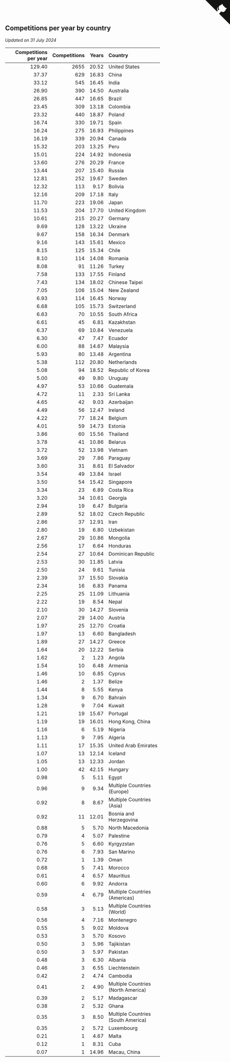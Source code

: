 ## Competitions per year by country

*Updated on 31 July 2024*

| Competitions per year | Competitions | Years | Country |
| ---: | ---: | ---: | :--- |
| 129.40 | 2655 | 20.52 | United States |
| 37.37 | 629 | 16.83 | China |
| 33.12 | 545 | 16.45 | India |
| 26.90 | 390 | 14.50 | Australia |
| 26.85 | 447 | 16.65 | Brazil |
| 23.45 | 309 | 13.18 | Colombia |
| 23.32 | 440 | 18.87 | Poland |
| 16.74 | 330 | 19.71 | Spain |
| 16.24 | 275 | 16.93 | Philippines |
| 16.19 | 339 | 20.94 | Canada |
| 15.32 | 203 | 13.25 | Peru |
| 15.01 | 224 | 14.92 | Indonesia |
| 13.60 | 276 | 20.29 | France |
| 13.44 | 207 | 15.40 | Russia |
| 12.81 | 252 | 19.67 | Sweden |
| 12.32 | 113 | 9.17 | Bolivia |
| 12.16 | 209 | 17.18 | Italy |
| 11.70 | 223 | 19.06 | Japan |
| 11.53 | 204 | 17.70 | United Kingdom |
| 10.61 | 215 | 20.27 | Germany |
| 9.69 | 128 | 13.22 | Ukraine |
| 9.67 | 158 | 16.34 | Denmark |
| 9.16 | 143 | 15.61 | Mexico |
| 8.15 | 125 | 15.34 | Chile |
| 8.10 | 114 | 14.08 | Romania |
| 8.08 | 91 | 11.26 | Turkey |
| 7.58 | 133 | 17.55 | Finland |
| 7.43 | 134 | 18.02 | Chinese Taipei |
| 7.05 | 106 | 15.04 | New Zealand |
| 6.93 | 114 | 16.45 | Norway |
| 6.68 | 105 | 15.73 | Switzerland |
| 6.63 | 70 | 10.55 | South Africa |
| 6.61 | 45 | 6.81 | Kazakhstan |
| 6.37 | 69 | 10.84 | Venezuela |
| 6.30 | 47 | 7.47 | Ecuador |
| 6.00 | 88 | 14.67 | Malaysia |
| 5.93 | 80 | 13.48 | Argentina |
| 5.38 | 112 | 20.80 | Netherlands |
| 5.08 | 94 | 18.52 | Republic of Korea |
| 5.00 | 49 | 9.80 | Uruguay |
| 4.97 | 53 | 10.66 | Guatemala |
| 4.72 | 11 | 2.33 | Sri Lanka |
| 4.65 | 42 | 9.03 | Azerbaijan |
| 4.49 | 56 | 12.47 | Ireland |
| 4.22 | 77 | 18.24 | Belgium |
| 4.01 | 59 | 14.73 | Estonia |
| 3.86 | 60 | 15.56 | Thailand |
| 3.78 | 41 | 10.86 | Belarus |
| 3.72 | 52 | 13.98 | Vietnam |
| 3.69 | 29 | 7.86 | Paraguay |
| 3.60 | 31 | 8.61 | El Salvador |
| 3.54 | 49 | 13.84 | Israel |
| 3.50 | 54 | 15.42 | Singapore |
| 3.34 | 23 | 6.89 | Costa Rica |
| 3.20 | 34 | 10.61 | Georgia |
| 2.94 | 19 | 6.47 | Bulgaria |
| 2.89 | 52 | 18.02 | Czech Republic |
| 2.86 | 37 | 12.91 | Iran |
| 2.80 | 19 | 6.80 | Uzbekistan |
| 2.67 | 29 | 10.86 | Mongolia |
| 2.56 | 17 | 6.64 | Honduras |
| 2.54 | 27 | 10.64 | Dominican Republic |
| 2.53 | 30 | 11.85 | Latvia |
| 2.50 | 24 | 9.61 | Tunisia |
| 2.39 | 37 | 15.50 | Slovakia |
| 2.34 | 16 | 6.83 | Panama |
| 2.25 | 25 | 11.09 | Lithuania |
| 2.22 | 19 | 8.54 | Nepal |
| 2.10 | 30 | 14.27 | Slovenia |
| 2.07 | 29 | 14.00 | Austria |
| 1.97 | 25 | 12.70 | Croatia |
| 1.97 | 13 | 6.60 | Bangladesh |
| 1.89 | 27 | 14.27 | Greece |
| 1.64 | 20 | 12.22 | Serbia |
| 1.62 | 2 | 1.23 | Angola |
| 1.54 | 10 | 6.48 | Armenia |
| 1.46 | 10 | 6.85 | Cyprus |
| 1.46 | 2 | 1.37 | Belize |
| 1.44 | 8 | 5.55 | Kenya |
| 1.34 | 9 | 6.70 | Bahrain |
| 1.28 | 9 | 7.04 | Kuwait |
| 1.21 | 19 | 15.67 | Portugal |
| 1.19 | 19 | 16.01 | Hong Kong, China |
| 1.16 | 6 | 5.19 | Nigeria |
| 1.13 | 9 | 7.95 | Algeria |
| 1.11 | 17 | 15.35 | United Arab Emirates |
| 1.07 | 13 | 12.14 | Iceland |
| 1.05 | 13 | 12.33 | Jordan |
| 1.00 | 42 | 42.15 | Hungary |
| 0.98 | 5 | 5.11 | Egypt |
| 0.96 | 9 | 9.34 | Multiple Countries (Europe) |
| 0.92 | 8 | 8.67 | Multiple Countries (Asia) |
| 0.92 | 11 | 12.01 | Bosnia and Herzegovina |
| 0.88 | 5 | 5.70 | North Macedonia |
| 0.79 | 4 | 5.07 | Palestine |
| 0.76 | 5 | 6.60 | Kyrgyzstan |
| 0.76 | 6 | 7.93 | San Marino |
| 0.72 | 1 | 1.39 | Oman |
| 0.68 | 5 | 7.41 | Morocco |
| 0.61 | 4 | 6.57 | Mauritius |
| 0.60 | 6 | 9.92 | Andorra |
| 0.59 | 4 | 6.79 | Multiple Countries (Americas) |
| 0.58 | 3 | 5.13 | Multiple Countries (World) |
| 0.56 | 4 | 7.16 | Montenegro |
| 0.55 | 5 | 9.02 | Moldova |
| 0.53 | 3 | 5.70 | Kosovo |
| 0.50 | 3 | 5.96 | Tajikistan |
| 0.50 | 3 | 5.97 | Pakistan |
| 0.48 | 3 | 6.30 | Albania |
| 0.46 | 3 | 6.55 | Liechtenstein |
| 0.42 | 2 | 4.74 | Cambodia |
| 0.41 | 2 | 4.90 | Multiple Countries (North America) |
| 0.39 | 2 | 5.17 | Madagascar |
| 0.38 | 2 | 5.32 | Ghana |
| 0.35 | 3 | 8.50 | Multiple Countries (South America) |
| 0.35 | 2 | 5.72 | Luxembourg |
| 0.21 | 1 | 4.67 | Malta |
| 0.12 | 1 | 8.31 | Cuba |
| 0.07 | 1 | 14.96 | Macau, China |


<a href="https://github.com/jonatanklosko/wca_statistics" class="github-corner" aria-label="View source on Github"><svg width="80" height="80" viewBox="0 0 250 250" style="fill:#151513; color:#fff; position: absolute; top: 0; border: 0; right: 0;" aria-hidden="true"><path d="M0,0 L115,115 L130,115 L142,142 L250,250 L250,0 Z"></path><path d="M128.3,109.0 C113.8,99.7 119.0,89.6 119.0,89.6 C122.0,82.7 120.5,78.6 120.5,78.6 C119.2,72.0 123.4,76.3 123.4,76.3 C127.3,80.9 125.5,87.3 125.5,87.3 C122.9,97.6 130.6,101.9 134.4,103.2" fill="currentColor" style="transform-origin: 130px 106px;" class="octo-arm"></path><path d="M115.0,115.0 C114.9,115.1 118.7,116.5 119.8,115.4 L133.7,101.6 C136.9,99.2 139.9,98.4 142.2,98.6 C133.8,88.0 127.5,74.4 143.8,58.0 C148.5,53.4 154.0,51.2 159.7,51.0 C160.3,49.4 163.2,43.6 171.4,40.1 C171.4,40.1 176.1,42.5 178.8,56.2 C183.1,58.6 187.2,61.8 190.9,65.4 C194.5,69.0 197.7,73.2 200.1,77.6 C213.8,80.2 216.3,84.9 216.3,84.9 C212.7,93.1 206.9,96.0 205.4,96.6 C205.1,102.4 203.0,107.8 198.3,112.5 C181.9,128.9 168.3,122.5 157.7,114.1 C157.9,116.9 156.7,120.9 152.7,124.9 L141.0,136.5 C139.8,137.7 141.6,141.9 141.8,141.8 Z" fill="currentColor" class="octo-body"></path></svg></a><style>.github-corner:hover .octo-arm{animation:octocat-wave 560ms ease-in-out}@keyframes octocat-wave{0%,100%{transform:rotate(0)}20%,60%{transform:rotate(-25deg)}40%,80%{transform:rotate(10deg)}}@media (max-width:500px){.github-corner:hover .octo-arm{animation:none}.github-corner .octo-arm{animation:octocat-wave 560ms ease-in-out}}</style>
